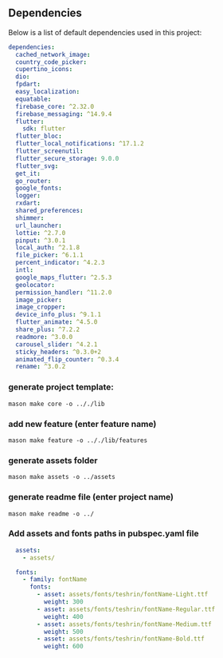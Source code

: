 ## Dependencies

Below is a list of default dependencies used in this project:
```yaml
dependencies:
  cached_network_image:
  country_code_picker:
  cupertino_icons:
  dio:
  fpdart:
  easy_localization:
  equatable:
  firebase_core: ^2.32.0
  firebase_messaging: ^14.9.4
  flutter:
    sdk: flutter
  flutter_bloc:
  flutter_local_notifications: ^17.1.2
  flutter_screenutil:
  flutter_secure_storage: 9.0.0
  flutter_svg:
  get_it:
  go_router:
  google_fonts:
  logger:
  rxdart:
  shared_preferences:
  shimmer:
  url_launcher:
  lottie: ^2.7.0
  pinput: ^3.0.1
  local_auth: ^2.1.8
  file_picker: ^6.1.1
  percent_indicator: ^4.2.3
  intl: 
  google_maps_flutter: ^2.5.3
  geolocator:
  permission_handler: ^11.2.0
  image_picker:
  image_cropper:
  device_info_plus: ^9.1.1
  flutter_animate: ^4.5.0
  share_plus: ^7.2.2
  readmore: ^3.0.0
  carousel_slider: ^4.2.1  
  sticky_headers: ^0.3.0+2
  animated_flip_counter: ^0.3.4
  rename: ^3.0.2

```


### generate project template:
```shell
mason make core -o .././lib
```

### add new feature (enter feature name)
```shell
mason make feature -o .././lib/features 
```

### generate assets folder
```shell
mason make assets -o ../assets
```

### generate readme file (enter project name)
```shell
mason make readme -o ../
```

### Add assets and fonts paths in pubspec.yaml file
```yaml
  assets:
    - assets/

  fonts:
    - family: fontName 
      fonts:
        - asset: assets/fonts/teshrin/fontName-Light.ttf
          weight: 300
        - asset: assets/fonts/teshrin/fontName-Regular.ttf
          weight: 400
        - asset: assets/fonts/teshrin/fontName-Medium.ttf
          weight: 500
        - asset: assets/fonts/teshrin/fontName-Bold.ttf
          weight: 600

```
